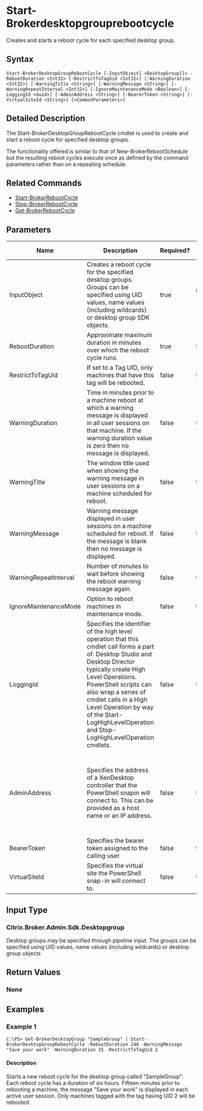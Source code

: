 ﻿
# Start-Brokerdesktopgrouprebootcycle
Creates and starts a reboot cycle for each specified desktop group.
## Syntax
```
Start-BrokerDesktopGroupRebootCycle [-InputObject] <DesktopGroup[]> -RebootDuration <Int32> [-RestrictToTagUid <Int32>] [-WarningDuration <Int32>] [-WarningTitle <String>] [-WarningMessage <String>] [-WarningRepeatInterval <Int32>] [-IgnoreMaintenanceMode <Boolean>] [-LoggingId <Guid>] [-AdminAddress <String>] [-BearerToken <String>] [-VirtualSiteId <String>] [<CommonParameters>]
```
## Detailed Description
The Start-BrokerDesktopGroupRebootCycle cmdlet is used to create and start a reboot cycle for specified desktop groups.

The functionality offered is similar to that of New-BrokerRebootSchedule but the resulting reboot cycles execute once as defined by the command parameters rather than on a repeating schedule.


## Related Commands

* [Start-BrokerRebootCycle](./Start-BrokerRebootCycle/)
* [Stop-BrokerRebootCycle](./Stop-BrokerRebootCycle/)
* [Get-BrokerRebootCycle](./Get-BrokerRebootCycle/)
## Parameters
| Name   | Description | Required? | Pipeline Input | Default Value |
| --- | --- | --- | --- | --- |
| InputObject | Creates a reboot cycle for the specified desktop groups. Groups can be specified using UID values, name values (including wildcards) or desktop group SDK objects. | true | true (ByValue) |  |
| RebootDuration | Approximate maximum duration in minutes over which the reboot cycle runs. | true | false |  |
| RestrictToTagUid | If set to a Tag UID, only machines that have this tag will be rebooted. | false | false | null |
| WarningDuration | Time in minutes prior to a machine reboot at which a warning message is displayed in all user sessions on that machine. If the warning duration value is zero then no message is displayed. | false | false |  |
| WarningTitle | The window title used when showing the warning message in user sessions on a machine scheduled for reboot. | false | false |  |
| WarningMessage | Warning message displayed in user sessions on a machine scheduled for reboot. If the message is blank then no message is displayed. | false | false |  |
| WarningRepeatInterval | Number of minutes to wait before showing the reboot warning message again. | false | false |  |
| IgnoreMaintenanceMode | Option to reboot machines in maintenance mode. | false | false |  |
| LoggingId | Specifies the identifier of the high level operation that this cmdlet call forms a part of. Desktop Studio and Desktop Director typically create High Level Operations. PowerShell scripts can also wrap a series of cmdlet calls in a High Level Operation by way of the Start-LogHighLevelOperation and Stop-LogHighLevelOperation cmdlets. | false | false |  |
| AdminAddress | Specifies the address of a XenDesktop controller that the PowerShell snapin will connect to. This can be provided as a host name or an IP address. | false | false | Localhost. Once a value is provided by any cmdlet, this value will become the default. |
| BearerToken | Specifies the bearer token assigned to the calling user | false | false |  |
| VirtualSiteId | Specifies the virtual site the PowerShell snap-in will connect to. | false | false |  |

## Input Type

### Citrix.Broker.Admin.Sdk.Desktopgroup
Desktop groups may be specified through pipeline input. The groups can be specified using UID values, name values (including wildcards) or desktop group objects
## Return Values

### None

## Examples

### Example 1
```
C:\PS> Get-BrokerDesktopGroup "SampleGroup" | Start-BrokerDesktopGroupRebootCycle -RebootDuration 240 -WarningMessage "Save your work" -WarningDuration 15 -RestrictToTagUid 2
```
#### Description
Starts a new reboot cycle for the desktop group called "SampleGroup". Each reboot cycle has a duration of six hours. Fifteen minutes prior to rebooting a machine, the message "Save your work" is displayed in each active user session. Only machines tagged with the tag having UID 2 will be rebooted.
